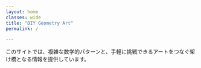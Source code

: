 ```yaml
---
layout: home
classes: wide
title: "DIY Geometry Art"
permalink: /

---
```




このサイトでは、複雑な数学的パターンと、手軽に挑戦できるアートをつなぐ架け橋となる情報を提供しています。


